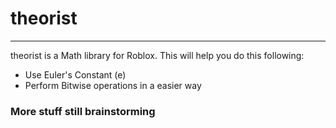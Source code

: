 # theorist
-------------

theorist is a Math library for Roblox.
This will help you do this following:

- Use Euler's Constant (e)
- Perform Bitwise operations in a easier way

### More stuff still brainstorming

